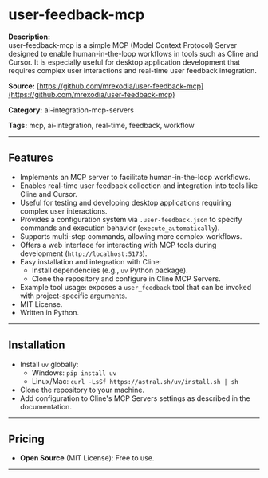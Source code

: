 # user-feedback-mcp

**Description:**  
user-feedback-mcp is a simple MCP (Model Context Protocol) Server designed to enable human-in-the-loop workflows in tools such as Cline and Cursor. It is especially useful for desktop application development that requires complex user interactions and real-time user feedback integration.

**Source:** [https://github.com/mrexodia/user-feedback-mcp](https://github.com/mrexodia/user-feedback-mcp)

**Category:** ai-integration-mcp-servers

**Tags:** mcp, ai-integration, real-time, feedback, workflow

---

## Features
- Implements an MCP server to facilitate human-in-the-loop workflows.
- Enables real-time user feedback collection and integration into tools like Cline and Cursor.
- Useful for testing and developing desktop applications requiring complex user interactions.
- Provides a configuration system via `.user-feedback.json` to specify commands and execution behavior (`execute_automatically`).
- Supports multi-step commands, allowing more complex workflows.
- Offers a web interface for interacting with MCP tools during development (`http://localhost:5173`).
- Easy installation and integration with Cline:
  - Install dependencies (e.g., `uv` Python package).
  - Clone the repository and configure in Cline MCP Servers.
- Example tool usage: exposes a `user_feedback` tool that can be invoked with project-specific arguments.
- MIT License.
- Written in Python.

---

## Installation
- Install `uv` globally:
  - Windows: `pip install uv`
  - Linux/Mac: `curl -LsSf https://astral.sh/uv/install.sh | sh`
- Clone the repository to your machine.
- Add configuration to Cline's MCP Servers settings as described in the documentation.

---

## Pricing
- **Open Source** (MIT License): Free to use.

---